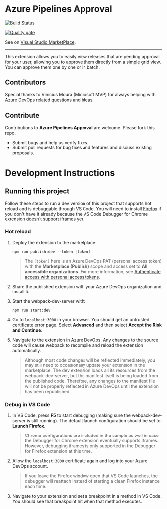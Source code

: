 # Azure Pipelines Approval

[![Build Status](https://dev.azure.com/gustavobergamim/AzureDevOpsExtensions/_apis/build/status/PipelineApproval/PipelineApproval_GitHub_CI?branchName=master)](https://dev.azure.com/gustavobergamim/AzureDevOpsExtensions/_build/latest?definitionId=18&branchName=master)

[![Quality gate](https://sonarcloud.io/api/project_badges/quality_gate?project=pipeline-approval)](https://sonarcloud.io/dashboard?id=pipeline-approval)


See on [Visual Studio MarketPlace](https://marketplace.visualstudio.com/items?itemName=GustavoBergamim.pipeline-approval).


---

This extension allows you to easily view releases that are pending approval for your user, allowing you to approve them directly from a simple grid view. You can approve them one by one or in batch.


## Contributors

Special thanks to Vinicius Moura (Microsoft MVP) for always helping with Azure DevOps related questions and ideas.


## Contribute

Contributions to **Azure Pipelines Approval** are welcome. Please fork this repo.

- Submit bugs and help us verify fixes.
- Submit pull requests for bug fixes and features and discuss existing proposals.


# Development Instructions

## Running this project

Follow these steps to run a dev version of this project that supports hot reload and is debuggable through VS Code. You will need to install [Firefox](https://www.mozilla.org/firefox/) if you don't have it already because the VS Code Debugger for Chrome extension [doesn't support iframes](https://github.com/microsoft/vscode-chrome-debug/issues/786) yet.

### Hot reload

1. Deploy the extension to the marketplace:

   ```shell
   npm run publish:dev --token [token]
   ```

   > The `[token]` here is an Azure DevOps PAT (personal access token) with the **Marketplace (Publish)** scope and access set to **All accessible organizations**. For more information, see [Authenticate access with personal access tokens](https://docs.microsoft.com/en-us/azure/devops/organizations/accounts/use-personal-access-tokens-to-authenticate).

2. Share the published extension with your Azure DevOps organization and install it.

3. Start the webpack-dev-server with:

   ```shell
   npm run start:dev
   ```

4. Go to `localhost:3000` in your browser. You should get an untrusted certificate error page. Select **Advanced** and then select **Accept the Risk and Continue**.

5. Navigate to the extension in Azure DevOps. Any changes to the source code will cause webpack to recompile and reload the extension automatically.

   > Although most code changes will be reflected immediately, you may still need to occasionally update your extension in the marketplace. The dev extension loads all its resources from the webpack-dev-server, but the manifest itself is being loaded from the published code. Therefore, any changes to the manifest file will not be properly reflected in Azure DevOps until the extension has been republished.

### Debug in VS Code

1. In VS Code, press **F5** to start debugging (making sure the webpack-dev-server is still running). The default launch configuration should be set to **Launch Firefox**.

   > Chrome configurations are included in the sample as well in case the Debugger for Chrome extension eventually supports iframes. However, debugging iframes is only supported in the Debugger for Firefox extension at this time.

1. Allow the `localhost:3000` certificate again and log into your Azure DevOps account.

   > If you leave the Firefox window open that VS Code launches, the debugger will reattach instead of starting a clean Firefox instance each time.

1. Navigate to your extension and set a breakpoint in a method in VS Code. You should see that breakpoint hit when that method executes.
